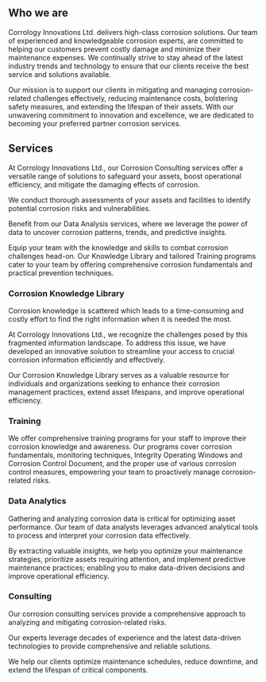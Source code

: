 ## Who we are

Corrology Innovations Ltd. delivers high-class corrosion solutions. Our team of experienced and knowledgeable corrosion experts, are committed to helping our customers prevent costly damage and minimize their maintenance expenses. We continually strive to stay ahead of the latest industry trends and technology to ensure that our clients receive the best service and solutions available.

Our mission is to support our clients in mitigating and managing corrosion-related challenges effectively, reducing maintenance costs, bolstering safety measures, and extending the lifespan of their assets. With our unwavering commitment to innovation and excellence, we are dedicated to becoming your preferred partner corrosion services.

## Services

At Corrology Innovations Ltd., our Corrosion Consulting services offer a versatile range of solutions to safeguard your assets, boost operational efficiency, and mitigate the damaging effects of corrosion.​

​We conduct thorough assessments of your assets and facilities to identify potential corrosion risks and vulnerabilities. ​

Benefit from our Data Analysis services, where we leverage the power of data to uncover corrosion patterns, trends, and predictive insights.

Equip your team with the knowledge and skills to combat corrosion challenges head-on. Our Knowledge Library and tailored Training programs cater to your team by offering comprehensive corrosion fundamentals and practical prevention techniques.

### Corrosion Knowledge Library

Corrosion knowledge is scattered which leads to a time-consuming and costly effort to find the right information when it is needed the most.

​At Corrology Innovations Ltd., we recognize the challenges posed by this fragmented information landscape. To address this issue, we have developed an innovative solution to streamline your access to crucial corrosion information efficiently and effectively.

​Our Corrosion Knowledge Library serves as a valuable resource for individuals and organizations seeking to enhance their corrosion management practices, extend asset lifespans, and improve operational efficiency.

### Training

We offer comprehensive training programs for your staff to improve their corrosion knowledge and awareness. Our programs cover corrosion fundamentals, monitoring techniques, Integrity Operating Windows and Corrosion Control Document, and the proper use of various corrosion control measures, empowering your team to proactively manage corrosion-related risks.

### Data Analytics

Gathering and analyzing corrosion data is critical for optimizing asset performance. Our team of data analysts leverages advanced analytical tools to process and interpret your corrosion data effectively.

By extracting valuable insights, we help you optimize your maintenance strategies, prioritize assets requiring attention, and implement predictive maintenance practices; enabling you to make data-driven decisions and improve operational efficiency.

### Consulting

Our corrosion consulting services provide a comprehensive approach to analyzing and mitigating corrosion-related risks.

Our experts leverage decades of experience and the latest data-driven technologies to provide comprehensive and reliable solutions.

We help our clients optimize maintenance schedules, reduce downtime, and extend the lifespan of critical components.

